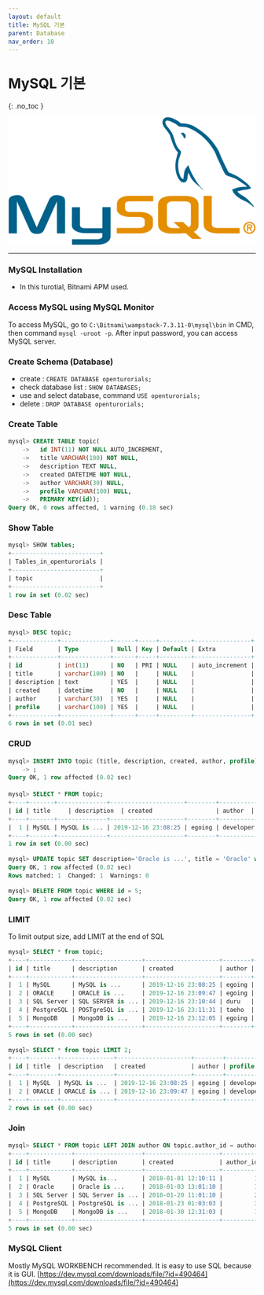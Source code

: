 ```yaml
---
layout: default
title: MySQL 기본
parent: Database
nav_order: 10
---
```


# MySQL 기본  
{: .no_toc }

![example](/assets/images/mysql.png)


----



### MySQL Installation
- In this turotial, Bitnami APM used.


### Access MySQL using MySQL Monitor
To access MySQL, go to `C:\Bitnami\wampstack-7.3.11-0\mysql\bin` in CMD, then command `mysql -uroot -p`. After input password, you can access MySQL server.


### Create Schema (Database)
- create : `CREATE DATABASE openturorials;`
- check database list : `SHOW DATABASES;`
- use and select database, command `USE openturorials;`
- delete : `DROP DATABASE openturorials;`


### Create Table
```sql
mysql> CREATE TABLE topic(
    ->   id INT(11) NOT NULL AUTO_INCREMENT,
    ->   title VARCHAR(100) NOT NULL,
    ->   description TEXT NULL,
    ->   created DATETIME NOT NULL,
    ->   author VARCHAR(30) NULL,
    ->   profile VARCHAR(100) NULL,
    ->   PRIMARY KEY(id));
Query OK, 0 rows affected, 1 warning (0.18 sec)
```

### Show Table
```sql
mysql> SHOW tables;
+-------------------------+
| Tables_in_openturorials |
+-------------------------+
| topic                   |
+-------------------------+
1 row in set (0.02 sec)
```

### Desc Table

```sql
mysql> DESC topic;
+-------------+--------------+------+-----+---------+----------------+
| Field       | Type         | Null | Key | Default | Extra          |
+-------------+--------------+------+-----+---------+----------------+
| id          | int(11)      | NO   | PRI | NULL    | auto_increment |
| title       | varchar(100) | NO   |     | NULL    |                |
| description | text         | YES  |     | NULL    |                |
| created     | datetime     | NO   |     | NULL    |                |
| author      | varchar(30)  | YES  |     | NULL    |                |
| profile     | varchar(100) | YES  |     | NULL    |                |
+-------------+--------------+------+-----+---------+----------------+
6 rows in set (0.01 sec)
```


### CRUD 

```sql
mysql> INSERT INTO topic (title, description, created, author, profile) VALUES ('MySQL','MySQL is ...', NOW(), 'egoing', 'developer' )
    -> ;
Query OK, 1 row affected (0.02 sec)

mysql> SELECT * FROM topic;
+----+-------+--------------+---------------------+--------+-----------+
| id | title     | description  | created                  | author  | profile     |
+----+-------+--------------+---------------------+--------+-----------+
|  1 | MySQL | MySQL is ... | 2019-12-16 23:08:25 | egoing | developer |
+----+-------+--------------+---------------------+--------+-----------+
1 row in set (0.00 sec)
```

```sql
mysql> UPDATE topic SET description='Oracle is ...', title = 'Oracle' where id = 2;
Query OK, 1 row affected (0.02 sec)
Rows matched: 1  Changed: 1  Warnings: 0
```

```sql
mysql> DELETE FROM topic WHERE id = 5;
Query OK, 1 row affected (0.02 sec)
```

### LIMIT

To limit output size, add LIMIT at the end of SQL

```sql
mysql> SELECT * from topic;
+----+------------+-------------------+---------------------+--------+---------------------------+
| id | title      | description       | created             | author | profile                   |
+----+------------+-------------------+---------------------+--------+---------------------------+
|  1 | MySQL      | MySQL is ...      | 2019-12-16 23:08:25 | egoing | developer                 |
|  2 | ORACLE     | ORACLE is ...     | 2019-12-16 23:09:47 | egoing | developer                 |
|  3 | SQL Server | SQL SERVER is ... | 2019-12-16 23:10:44 | duru   | data administrator        |
|  4 | PostgreSQL | POSTgreSQL is ... | 2019-12-16 23:11:31 | taeho  | data scientist, developer |
|  5 | MongoDB    | MongoDB is ...    | 2019-12-16 23:12:05 | egoing | developer                 |
+----+------------+-------------------+---------------------+--------+---------------------------+
5 rows in set (0.00 sec)
```

```sql
mysql> SELECT * from topic LIMIT 2;
+----+--------+---------------+---------------------+--------+-----------+
| id | title  | description   | created             | author | profile   |
+----+--------+---------------+---------------------+--------+-----------+
|  1 | MySQL  | MySQL is ...  | 2019-12-16 23:08:25 | egoing | developer |
|  2 | ORACLE | ORACLE is ... | 2019-12-16 23:09:47 | egoing | developer |
+----+--------+---------------+---------------------+--------+-----------+
2 rows in set (0.00 sec)
```


### Join

```sql
mysql> SELECT * FROM topic LEFT JOIN author ON topic.author_id = author.id;
+----+------------+-------------------+---------------------+-----------+------+--------+---------------------------+
| id | title      | description       | created             | author_id | id   | name   | profile                   |
+----+------------+-------------------+---------------------+-----------+------+--------+---------------------------+
|  1 | MySQL      | MySQL is...       | 2018-01-01 12:10:11 |         1 |    1 | egoing | developer                 |
|  2 | Oracle     | Oracle is ...     | 2018-01-03 13:01:10 |         1 |    1 | egoing | developer                 |
|  3 | SQL Server | SQL Server is ... | 2018-01-20 11:01:10 |         2 |    2 | duru   | database administrator    |
|  4 | PostgreSQL | PostgreSQL is ... | 2018-01-23 01:03:03 |         3 |    3 | taeho  | data scientist, developer |
|  5 | MongoDB    | MongoDB is ...    | 2018-01-30 12:31:03 |         1 |    1 | egoing | developer                 |
+----+------------+-------------------+---------------------+-----------+------+--------+---------------------------+
5 rows in set (0.00 sec)
```

### MySQL Client
Mostly MySQL WORKBENCH recommended. It is easy to use SQL because it is GUI.
[https://dev.mysql.com/downloads/file/?id=490464](https://dev.mysql.com/downloads/file/?id=490464)


